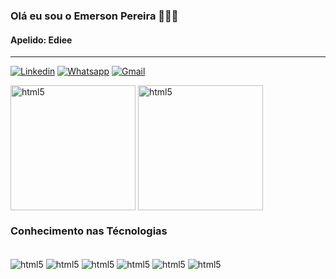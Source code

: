 ### Olá eu sou o Emerson Pereira 🙋🏽‍♂️
#### Apelido: Ediee 
****
[![Linkedin](https://img.shields.io/badge/LinkedIn-0077B5?style=for-the-badge&logo=linkedin&logoColor=white)](https://www.linkedin.com/in/emerson-santos-9358041b7/)
[![Whatsapp](https://img.shields.io/badge/WhatsApp-25D366?style=for-the-badge&logo=whatsapp&logoColor=white)](https://api.whatsapp.com/send?phone=5511999467109&text=Ol%C3%A1%20Sou%20o%20Emerson%20Pereira)
[![Gmail](https://img.shields.io/badge/Gmail-D14836?style=for-the-badge&logo=gmail&logoColor=white)](mailto:emersonrox8@gmail.com)

<div style="display: inline-block">
<img height="200em" align = "center" alt="html5" src = "https://github-readme-stats.vercel.app/api?username=Ediee-sec&theme=radical">

<img height="200em" align = "center" alt="html5" src = "https://github-readme-stats.vercel.app/api/top-langs/?username=Ediee-sec&theme=radical">
</div>

### Conhecimento nas Técnologias

<div style="display: inline-block"><br/>

<img align = "center" alt="html5" src="https://img.shields.io/badge/Python-3776AB?style=for-the-badge&logo=python&logoColor=white">

<img align = "center" alt="html5" src="https://img.shields.io/badge/Django-092E20?style=for-the-badge&logo=django&logoColor=white">

<img align = "center" alt="html5" src="https://img.shields.io/badge/Flask-000000?style=for-the-badge&logo=flask&logoColor=white">

<img align = "center" alt="html5" src="https://img.shields.io/badge/HTML5-E34F26?style=for-the-badge&logo=html5&logoColor=white">

<img align = "center" alt="html5" src="https://img.shields.io/badge/CSS3-1572B6?style=for-the-badge&logo=css3&logoColor=white">

<img align = "center" alt="html5" src="https://img.shields.io/badge/Microsoft_SQL_Server-CC2927?style=for-the-badge&logo=microsoft-sql-server&logoColor=white">
</div>
